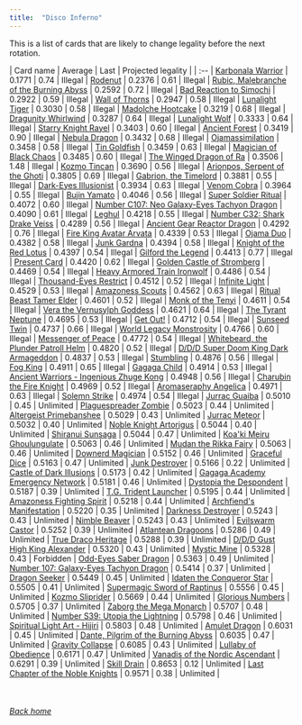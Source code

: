 ```yaml
---
title:  "Disco Inferno"
---
```


This is a list of cards that are likely to change legality before the next rotation.

| Card name | Average | Last | Projected legality |
| :-- |
[Karbonala Warrior](https://db.ygoprodeck.com/card/?search=Karbonala%20Warrior) | 0.1771 | 0.74 | Illegal |
[Rodenut](https://db.ygoprodeck.com/card/?search=Rodenut) | 0.2376 | 0.61 | Illegal |
[Rubic, Malebranche of the Burning Abyss](https://db.ygoprodeck.com/card/?search=Rubic,%20Malebranche%20of%20the%20Burning%20Abyss) | 0.2592 | 0.72 | Illegal |
[Bad Reaction to Simochi](https://db.ygoprodeck.com/card/?search=Bad%20Reaction%20to%20Simochi) | 0.2922 | 0.59 | Illegal |
[Wall of Thorns](https://db.ygoprodeck.com/card/?search=Wall%20of%20Thorns) | 0.2947 | 0.58 | Illegal |
[Lunalight Tiger](https://db.ygoprodeck.com/card/?search=Lunalight%20Tiger) | 0.3030 | 0.58 | Illegal |
[Madolche Hootcake](https://db.ygoprodeck.com/card/?search=Madolche%20Hootcake) | 0.3219 | 0.68 | Illegal |
[Dragunity Whirlwind](https://db.ygoprodeck.com/card/?search=Dragunity%20Whirlwind) | 0.3287 | 0.64 | Illegal |
[Lunalight Wolf](https://db.ygoprodeck.com/card/?search=Lunalight%20Wolf) | 0.3333 | 0.64 | Illegal |
[Starry Knight Rayel](https://db.ygoprodeck.com/card/?search=Starry%20Knight%20Rayel) | 0.3403 | 0.60 | Illegal |
[Ancient Forest](https://db.ygoprodeck.com/card/?search=Ancient%20Forest) | 0.3419 | 0.90 | Illegal |
[Nebula Dragon](https://db.ygoprodeck.com/card/?search=Nebula%20Dragon) | 0.3432 | 0.68 | Illegal |
[Ojamassimilation](https://db.ygoprodeck.com/card/?search=Ojamassimilation) | 0.3458 | 0.58 | Illegal |
[Tin Goldfish](https://db.ygoprodeck.com/card/?search=Tin%20Goldfish) | 0.3459 | 0.63 | Illegal |
[Magician of Black Chaos](https://db.ygoprodeck.com/card/?search=Magician%20of%20Black%20Chaos) | 0.3485 | 0.60 | Illegal |
[The Winged Dragon of Ra](https://db.ygoprodeck.com/card/?search=The%20Winged%20Dragon%20of%20Ra) | 0.3506 | 1.48 | Illegal |
[Kozmo Tincan](https://db.ygoprodeck.com/card/?search=Kozmo%20Tincan) | 0.3690 | 0.56 | Illegal |
[Arionpos, Serpent of the Ghoti](https://db.ygoprodeck.com/card/?search=Arionpos,%20Serpent%20of%20the%20Ghoti) | 0.3805 | 0.69 | Illegal |
[Gabrion, the Timelord](https://db.ygoprodeck.com/card/?search=Gabrion,%20the%20Timelord) | 0.3881 | 0.55 | Illegal |
[Dark-Eyes Illusionist](https://db.ygoprodeck.com/card/?search=Dark-Eyes%20Illusionist) | 0.3934 | 0.63 | Illegal |
[Venom Cobra](https://db.ygoprodeck.com/card/?search=Venom%20Cobra) | 0.3964 | 0.55 | Illegal |
[Bujin Yamato](https://db.ygoprodeck.com/card/?search=Bujin%20Yamato) | 0.4046 | 0.56 | Illegal |
[Super Soldier Ritual](https://db.ygoprodeck.com/card/?search=Super%20Soldier%20Ritual) | 0.4072 | 0.60 | Illegal |
[Number C107: Neo Galaxy-Eyes Tachyon Dragon](https://db.ygoprodeck.com/card/?search=Number%20C107:%20Neo%20Galaxy-Eyes%20Tachyon%20Dragon) | 0.4090 | 0.61 | Illegal |
[Leghul](https://db.ygoprodeck.com/card/?search=Leghul) | 0.4218 | 0.55 | Illegal |
[Number C32: Shark Drake Veiss](https://db.ygoprodeck.com/card/?search=Number%20C32:%20Shark%20Drake%20Veiss) | 0.4289 | 0.56 | Illegal |
[Ancient Gear Reactor Dragon](https://db.ygoprodeck.com/card/?search=Ancient%20Gear%20Reactor%20Dragon) | 0.4292 | 0.76 | Illegal |
[Fire King Avatar Arvata](https://db.ygoprodeck.com/card/?search=Fire%20King%20Avatar%20Arvata) | 0.4339 | 0.53 | Illegal |
[Ojama Duo](https://db.ygoprodeck.com/card/?search=Ojama%20Duo) | 0.4382 | 0.58 | Illegal |
[Junk Gardna](https://db.ygoprodeck.com/card/?search=Junk%20Gardna) | 0.4394 | 0.58 | Illegal |
[Knight of the Red Lotus](https://db.ygoprodeck.com/card/?search=Knight%20of%20the%20Red%20Lotus) | 0.4397 | 0.54 | Illegal |
[Gilford the Legend](https://db.ygoprodeck.com/card/?search=Gilford%20the%20Legend) | 0.4413 | 0.77 | Illegal |
[Present Card](https://db.ygoprodeck.com/card/?search=Present%20Card) | 0.4420 | 0.62 | Illegal |
[Golden Castle of Stromberg](https://db.ygoprodeck.com/card/?search=Golden%20Castle%20of%20Stromberg) | 0.4469 | 0.54 | Illegal |
[Heavy Armored Train Ironwolf](https://db.ygoprodeck.com/card/?search=Heavy%20Armored%20Train%20Ironwolf) | 0.4486 | 0.54 | Illegal |
[Thousand-Eyes Restrict](https://db.ygoprodeck.com/card/?search=Thousand-Eyes%20Restrict) | 0.4512 | 0.52 | Illegal |
[Infinite Light](https://db.ygoprodeck.com/card/?search=Infinite%20Light) | 0.4529 | 0.53 | Illegal |
[Amazoness Scouts](https://db.ygoprodeck.com/card/?search=Amazoness%20Scouts) | 0.4562 | 0.63 | Illegal |
[Ritual Beast Tamer Elder](https://db.ygoprodeck.com/card/?search=Ritual%20Beast%20Tamer%20Elder) | 0.4601 | 0.52 | Illegal |
[Monk of the Tenyi](https://db.ygoprodeck.com/card/?search=Monk%20of%20the%20Tenyi) | 0.4611 | 0.54 | Illegal |
[Vera the Vernusylph Goddess](https://db.ygoprodeck.com/card/?search=Vera%20the%20Vernusylph%20Goddess) | 0.4621 | 0.64 | Illegal |
[The Tyrant Neptune](https://db.ygoprodeck.com/card/?search=The%20Tyrant%20Neptune) | 0.4695 | 0.53 | Illegal |
[Get Out!](https://db.ygoprodeck.com/card/?search=Get%20Out!) | 0.4712 | 0.54 | Illegal |
[Sunseed Twin](https://db.ygoprodeck.com/card/?search=Sunseed%20Twin) | 0.4737 | 0.66 | Illegal |
[World Legacy Monstrosity](https://db.ygoprodeck.com/card/?search=World%20Legacy%20Monstrosity) | 0.4766 | 0.60 | Illegal |
[Messenger of Peace](https://db.ygoprodeck.com/card/?search=Messenger%20of%20Peace) | 0.4772 | 0.54 | Illegal |
[Whitebeard, the Plunder Patroll Helm](https://db.ygoprodeck.com/card/?search=Whitebeard,%20the%20Plunder%20Patroll%20Helm) | 0.4820 | 0.52 | Illegal |
[D/D/D Super Doom King Dark Armageddon](https://db.ygoprodeck.com/card/?search=D/D/D%20Super%20Doom%20King%20Dark%20Armageddon) | 0.4837 | 0.53 | Illegal |
[Stumbling](https://db.ygoprodeck.com/card/?search=Stumbling) | 0.4876 | 0.56 | Illegal |
[Fog King](https://db.ygoprodeck.com/card/?search=Fog%20King) | 0.4911 | 0.65 | Illegal |
[Gagaga Child](https://db.ygoprodeck.com/card/?search=Gagaga%20Child) | 0.4914 | 0.53 | Illegal |
[Ancient Warriors - Ingenious Zhuge Kong](https://db.ygoprodeck.com/card/?search=Ancient%20Warriors%20-%20Ingenious%20Zhuge%20Kong) | 0.4948 | 0.56 | Illegal |
[Charubin the Fire Knight](https://db.ygoprodeck.com/card/?search=Charubin%20the%20Fire%20Knight) | 0.4969 | 0.52 | Illegal |
[Aromaseraphy Angelica](https://db.ygoprodeck.com/card/?search=Aromaseraphy%20Angelica) | 0.4971 | 0.63 | Illegal |
[Solemn Strike](https://db.ygoprodeck.com/card/?search=Solemn%20Strike) | 0.4974 | 0.54 | Illegal |
[Jurrac Guaiba](https://db.ygoprodeck.com/card/?search=Jurrac%20Guaiba) | 0.5010 | 0.45 | Unlimited |
[Plaguespreader Zombie](https://db.ygoprodeck.com/card/?search=Plaguespreader%20Zombie) | 0.5023 | 0.44 | Unlimited |
[Altergeist Primebanshee](https://db.ygoprodeck.com/card/?search=Altergeist%20Primebanshee) | 0.5029 | 0.43 | Unlimited |
[Jurrac Meteor](https://db.ygoprodeck.com/card/?search=Jurrac%20Meteor) | 0.5032 | 0.40 | Unlimited |
[Noble Knight Artorigus](https://db.ygoprodeck.com/card/?search=Noble%20Knight%20Artorigus) | 0.5044 | 0.40 | Unlimited |
[Shiranui Sunsaga](https://db.ygoprodeck.com/card/?search=Shiranui%20Sunsaga) | 0.5044 | 0.47 | Unlimited |
[Koa'ki Meiru Ghoulungulate](https://db.ygoprodeck.com/card/?search=Koa'ki%20Meiru%20Ghoulungulate) | 0.5063 | 0.46 | Unlimited |
[Mudan the Rikka Fairy](https://db.ygoprodeck.com/card/?search=Mudan%20the%20Rikka%20Fairy) | 0.5063 | 0.46 | Unlimited |
[Downerd Magician](https://db.ygoprodeck.com/card/?search=Downerd%20Magician) | 0.5152 | 0.46 | Unlimited |
[Graceful Dice](https://db.ygoprodeck.com/card/?search=Graceful%20Dice) | 0.5163 | 0.47 | Unlimited |
[Junk Destroyer](https://db.ygoprodeck.com/card/?search=Junk%20Destroyer) | 0.5166 | 0.22 | Unlimited |
[Castle of Dark Illusions](https://db.ygoprodeck.com/card/?search=Castle%20of%20Dark%20Illusions) | 0.5173 | 0.42 | Unlimited |
[Gagaga Academy Emergency Network](https://db.ygoprodeck.com/card/?search=Gagaga%20Academy%20Emergency%20Network) | 0.5181 | 0.46 | Unlimited |
[Dystopia the Despondent](https://db.ygoprodeck.com/card/?search=Dystopia%20the%20Despondent) | 0.5187 | 0.39 | Unlimited |
[T.G. Trident Launcher](https://db.ygoprodeck.com/card/?search=T.G.%20Trident%20Launcher) | 0.5195 | 0.44 | Unlimited |
[Amazoness Fighting Spirit](https://db.ygoprodeck.com/card/?search=Amazoness%20Fighting%20Spirit) | 0.5218 | 0.44 | Unlimited |
[Archfiend's Manifestation](https://db.ygoprodeck.com/card/?search=Archfiend's%20Manifestation) | 0.5220 | 0.35 | Unlimited |
[Darkness Destroyer](https://db.ygoprodeck.com/card/?search=Darkness%20Destroyer) | 0.5243 | 0.43 | Unlimited |
[Nimble Beaver](https://db.ygoprodeck.com/card/?search=Nimble%20Beaver) | 0.5243 | 0.43 | Unlimited |
[Evilswarm Castor](https://db.ygoprodeck.com/card/?search=Evilswarm%20Castor) | 0.5252 | 0.39 | Unlimited |
[Atlantean Dragoons](https://db.ygoprodeck.com/card/?search=Atlantean%20Dragoons) | 0.5286 | 0.49 | Unlimited |
[True Draco Heritage](https://db.ygoprodeck.com/card/?search=True%20Draco%20Heritage) | 0.5288 | 0.39 | Unlimited |
[D/D/D Gust High King Alexander](https://db.ygoprodeck.com/card/?search=D/D/D%20Gust%20High%20King%20Alexander) | 0.5320 | 0.43 | Unlimited |
[Mystic Mine](https://db.ygoprodeck.com/card/?search=Mystic%20Mine) | 0.5328 | 0.43 | Forbidden |
[Odd-Eyes Saber Dragon](https://db.ygoprodeck.com/card/?search=Odd-Eyes%20Saber%20Dragon) | 0.5363 | 0.49 | Unlimited |
[Number 107: Galaxy-Eyes Tachyon Dragon](https://db.ygoprodeck.com/card/?search=Number%20107:%20Galaxy-Eyes%20Tachyon%20Dragon) | 0.5414 | 0.37 | Unlimited |
[Dragon Seeker](https://db.ygoprodeck.com/card/?search=Dragon%20Seeker) | 0.5449 | 0.45 | Unlimited |
[Idaten the Conqueror Star](https://db.ygoprodeck.com/card/?search=Idaten%20the%20Conqueror%20Star) | 0.5505 | 0.41 | Unlimited |
[Supermagic Sword of Raptinus](https://db.ygoprodeck.com/card/?search=Supermagic%20Sword%20of%20Raptinus) | 0.5556 | 0.45 | Unlimited |
[Kozmo Sliprider](https://db.ygoprodeck.com/card/?search=Kozmo%20Sliprider) | 0.5669 | 0.44 | Unlimited |
[Glorious Numbers](https://db.ygoprodeck.com/card/?search=Glorious%20Numbers) | 0.5705 | 0.37 | Unlimited |
[Zaborg the Mega Monarch](https://db.ygoprodeck.com/card/?search=Zaborg%20the%20Mega%20Monarch) | 0.5707 | 0.48 | Unlimited |
[Number S39: Utopia the Lightning](https://db.ygoprodeck.com/card/?search=Number%20S39:%20Utopia%20the%20Lightning) | 0.5798 | 0.46 | Unlimited |
[Spiritual Light Art - Hijiri](https://db.ygoprodeck.com/card/?search=Spiritual%20Light%20Art%20-%20Hijiri) | 0.5803 | 0.48 | Unlimited |
[Amulet Dragon](https://db.ygoprodeck.com/card/?search=Amulet%20Dragon) | 0.6031 | 0.45 | Unlimited |
[Dante, Pilgrim of the Burning Abyss](https://db.ygoprodeck.com/card/?search=Dante,%20Pilgrim%20of%20the%20Burning%20Abyss) | 0.6035 | 0.47 | Unlimited |
[Gravity Collapse](https://db.ygoprodeck.com/card/?search=Gravity%20Collapse) | 0.6085 | 0.43 | Unlimited |
[Lullaby of Obedience](https://db.ygoprodeck.com/card/?search=Lullaby%20of%20Obedience) | 0.6171 | 0.47 | Unlimited |
[Vanadis of the Nordic Ascendant](https://db.ygoprodeck.com/card/?search=Vanadis%20of%20the%20Nordic%20Ascendant) | 0.6291 | 0.39 | Unlimited |
[Skill Drain](https://db.ygoprodeck.com/card/?search=Skill%20Drain) | 0.8653 | 0.12 | Unlimited |
[Last Chapter of the Noble Knights](https://db.ygoprodeck.com/card/?search=Last%20Chapter%20of%20the%20Noble%20Knights) | 0.9571 | 0.38 | Unlimited |

<br>

###### [Back home](index)